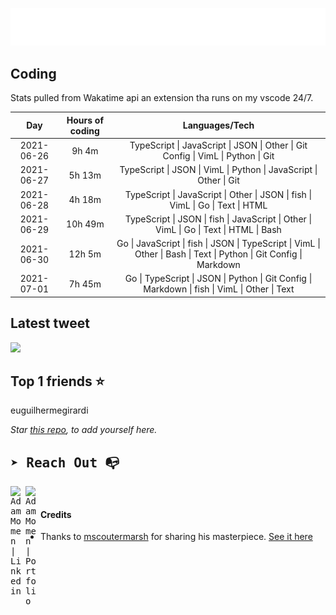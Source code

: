 
![test image size](/assets/welcome_message.gif)

## Coding
Stats pulled from Wakatime api an extension tha runs on my vscode 24/7.

|Day|Hours of coding|Languages/Tech|
|:-:|:-:|:-:|
|2021-06-26|9h 4m|TypeScript &#124; JavaScript &#124; JSON &#124; Other &#124; Git Config &#124; VimL &#124; Python &#124; Git|
|2021-06-27|5h 13m|TypeScript &#124; JSON &#124; VimL &#124; Python &#124; JavaScript &#124; Other &#124; Git|
|2021-06-28|4h 18m|TypeScript &#124; JavaScript &#124; Other &#124; JSON &#124; fish &#124; VimL &#124; Go &#124; Text &#124; HTML|
|2021-06-29|10h 49m|TypeScript &#124; JSON &#124; fish &#124; JavaScript &#124; Other &#124; VimL &#124; Go &#124; Text &#124; HTML &#124; Bash|
|2021-06-30|12h 5m|Go &#124; JavaScript &#124; fish &#124; JSON &#124; TypeScript &#124; VimL &#124; Other &#124; Bash &#124; Text &#124; Python &#124; Git Config &#124; Markdown|
|2021-07-01|7h 45m|Go &#124; TypeScript &#124; JSON &#124; Python &#124; Git Config &#124; Markdown &#124; fish &#124; VimL &#124; Other &#124; Text|

## Latest tweet
[<img src="<tweet-image-url>" width="400">](<tweet-url>)

## Top 1 friends ⭐️
euguilhermegirardi

*Star [this repo](https://github.com/AdamMomen/AdamMomen), to add yourself here.*


<samp>

## ➤ Reach Out :mailbox_with_no_mail:

>
  <a href="https://www.linkedin.com/in/adam-momen-99596275/">
     <img align="left" alt="Adam Momen | Linkedin" width="24px" src="./assets/Linkedin.svg" />
   </a>

   <a href="https://adammomen.com/">
     <img align="left" alt="Adam Momen | Portfolio" width="24px" src="./assets/web.svg" />
   </a>

</samp>

<br>

#### Credits
* Thanks to [mscoutermarsh](https://github.com/mscoutermarsh) for sharing his masterpiece. [See it here](https://github.com/mscoutermarsh/mscoutermarsh)